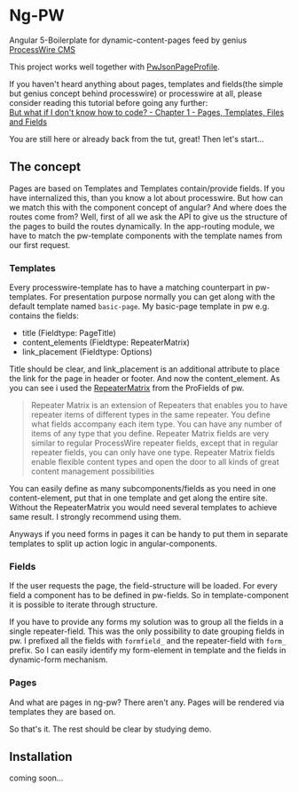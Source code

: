 # Ng-PW

Angular 5-Boilerplate for dynamic-content-pages feed by genius [ProcessWire CMS](https://processwire.com/)

This project works well together with [PwJsonPageProfile](https://github.com/dduft/PwJsonPageProfile).

If you haven't heard anything about pages, templates and fields(the simple but genius concept behind processwire) or processwire at all, please consider reading this tutorial before going any further: <br/>[But what if I don't know how to code? - Chapter 1 - Pages, Templates, Files and Fields](https://processwire.com/docs/tutorials/but-what-if-i-dont-know-how-to-code/part-1-pages-templates-fields-files/)

You are still here or already back from the tut, great! Then let's start...

## The concept
Pages are based on Templates and Templates contain/provide fields. If you have internalized this, than you know a lot about processwire. But how can we match this with the component concept of angular? And where does the routes come from? Well, first of all we ask the API to give us the structure of the pages to build the routes dynamically. In the app-routing module, we have to match the pw-template components with the template names from our first request.

### Templates
Every processwire-template has to have a matching counterpart in pw-templates. For presentation purpose normally you can get along with the default template named `basic-page`.
My basic-page template in pw e.g. contains the fields:
* title (Fieldtype: PageTitle)
* content_elements (Fieldtype: RepeaterMatrix)
* link_placement (Fieldtype: Options)

Title should be clear, and link_placement is an additional attribute to place the link for the page in header or footer. And now the content_element.
As you can see i used the [RepeaterMatrix](https://processwire.com/api/modules/profields/repeater-matrix/) from the ProFields of pw.
> Repeater Matrix is an extension of Repeaters that enables you to have repeater items of different types in the same repeater. You define what fields accompany each item type. You can have any number of items of any type that you define. Repeater Matrix fields are very similar to regular ProcessWire repeater fields, except that in regular repeater fields, you can only have one type. Repeater Matrix fields enable flexible content types and open the door to all kinds of great content management possibilities

You can easily define as many subcomponents/fields as you need in one content-element, put that in one template and get along the entire site. Without the RepeaterMatrix you would need several templates to achieve same result. I strongly recommend using them.

Anyways if you need forms in pages it can be handy to put them in separate templates to split up action logic in angular-components.

### Fields
If the user requests the page, the field-structure will be loaded. For every field a component has to be defined in pw-fields. So in template-component it is possible to iterate through structure.

If you have to provide any forms my solution was to group all the fields in a single repeater-field. This was the only possibility to date grouping fields in pw.
I prefixed all the fields with `formfield_` and the repeater-field with `form_` prefix. So I can easily identify my form-element in template and the fields in dynamic-form mechanism.

### Pages
And what are pages in ng-pw? There aren't any. Pages will be rendered via templates they are based on.

So that's it. The rest should be clear by studying demo.

## Installation
coming soon...
